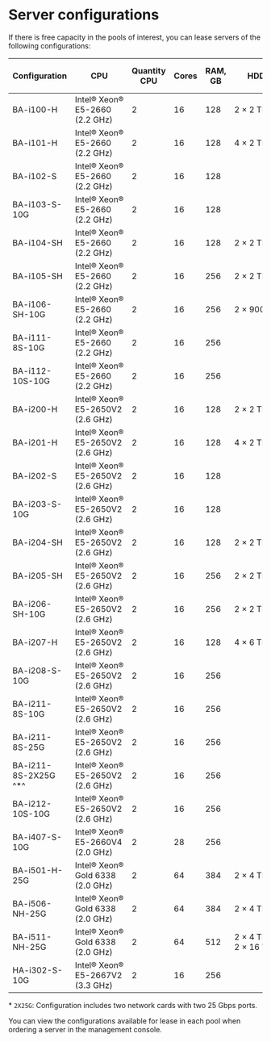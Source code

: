 # Server configurations

If there is free capacity in the pools of interest, you can lease servers of the following configurations:

| Configuration    | CPU                                            | Quantity<br>CPU | Cores | RAM, GB | HDD                       | SSD                        | Private network</br>Gbps | Public network</br>Gbps |
|-----------------|------------------------------------------------|-------------------|------|--------------|---------------------------|----------------------------|----------------------------|----------------------------|
| BA-i100-H       | Intel®&nbsp;Xeon®<br/>E5-2660</br>(2.2 GHz)    | 2                 | 16   | 128          | 2&nbsp;×&nbsp;2&nbsp;TB   |                            | 1                          | 1                          |
| BA-i101-H       | Intel®&nbsp;Xeon®<br/>E5-2660</br>(2.2 GHz)    | 2                 | 16   | 128          | 4&nbsp;×&nbsp;2&nbsp;TB   |                            | 1                          | 1                          |
| BA-i102-S       | Intel®&nbsp;Xeon®<br/>E5-2660</br>(2.2 GHz)    | 2                 | 16   | 128          |                           | 2&nbsp;×&nbsp;900&nbsp;GB  | 1                          | 1                          |
| BA-i103-S-10G   | Intel®&nbsp;Xeon®<br/>E5-2660</br>(2.2 GHz)    | 2                 | 16   | 128          |                           | 2&nbsp;×&nbsp;900&nbsp;GB  | 10                         | 1                          |
| BA-i104-SH      | Intel®&nbsp;Xeon®<br/>E5-2660</br>(2.2 GHz)    | 2                 | 16   | 128          | 2&nbsp;×&nbsp;2&nbsp;TB   | 2&nbsp;×&nbsp;900&nbsp;GB  | 1                          | 1                          |
| BA-i105-SH      | Intel®&nbsp;Xeon®<br/>E5-2660</br>(2.2 GHz)    | 2                 | 16   | 256          | 2&nbsp;×&nbsp;2&nbsp;TB   | 2&nbsp;×&nbsp;900&nbsp;GB  | 1                          | 1                          |
| BA-i106-SH-10G  | Intel®&nbsp;Xeon®<br/>E5-2660</br>(2.2 GHz)    | 2                 | 16   | 256          | 2&nbsp;×&nbsp;900&nbsp;GB | 2&nbsp;×&nbsp;900&nbsp;GB  | 10                         | 1                          |
| BA-i111-8S-10G  | Intel®&nbsp;Xeon®<br/>E5-2660</br>(2.2 GHz)    | 2                 | 16   | 256          |                           | 8&nbsp;×&nbsp;1,9&nbsp;TB  | 10                         | 10                         |
| BA-i112-10S-10G | Intel®&nbsp;Xeon®<br/>E5-2660</br>(2.2 GHz)    | 2                 | 16   | 256          |                           | 10&nbsp;×&nbsp;1.9&nbsp;TB | 10                         | 10                         |
| BA-i200-H       | Intel®&nbsp;Xeon®<br/>E5-2650V2</br>(2.6 GHz)  | 2                 | 16   | 128          | 2&nbsp;×&nbsp;2&nbsp;TB   |                            | 1                          | 1                          |
| BA-i201-H       | Intel®&nbsp;Xeon®<br/>E5-2650V2</br>(2.6 GHz)  | 2                 | 16   | 128          | 4&nbsp;×&nbsp;2&nbsp;TB   |                            | 1                          | 1                          |
| BA-i202-S       | Intel®&nbsp;Xeon®<br/>E5-2650V2</br>(2.6 GHz)  | 2                 | 16   | 128          |                           | 2&nbsp;×&nbsp;900&nbsp;GB  | 1                          | 1                          |
| BA-i203-S-10G   | Intel®&nbsp;Xeon®<br/>E5-2650V2</br>(2.6 GHz)  | 2                 | 16   | 128          |                           | 2&nbsp;×&nbsp;900&nbsp;GB  | 10                         | 1                          |
| BA-i204-SH      | Intel®&nbsp;Xeon®<br/>E5-2650V2</br>(2.6 GHz)  | 2                 | 16   | 128          | 2&nbsp;×&nbsp;2&nbsp;TB   | 2&nbsp;×&nbsp;900&nbsp;GB  | 1                          | 1                          |
| BA-i205-SH      | Intel®&nbsp;Xeon®<br/>E5-2650V2</br>(2.6 GHz)  | 2                 | 16   | 256          | 2&nbsp;×&nbsp;2&nbsp;TB  | 2&nbsp;×&nbsp;900&nbsp;GB  | 1                          | 1                          |
| BA-i206-SH-10G  | Intel®&nbsp;Xeon®<br/>E5-2650V2</br>(2.6 GHz)  | 2                 | 16   | 256          | 2&nbsp;×&nbsp;2&nbsp;TB  | 2&nbsp;×&nbsp;900&nbsp;GB  | 10                         | 1                          |
| BA-i207-H       | Intel®&nbsp;Xeon®<br/>E5-2650V2</br>(2.6 GHz)  | 2                 | 16   | 128          | 4&nbsp;×&nbsp;6&nbsp;TB   |                            | 1                          | 1                          |
| BA-i208-S-10G   | Intel®&nbsp;Xeon®<br/>E5-2650V2</br>(2.6 GHz)  | 2                 | 16   | 256          |                           | 4&nbsp;×&nbsp;3,8&nbsp;TB  | 10                         | 10                         |
| BA-i211-8S-10G  | Intel®&nbsp;Xeon®<br/>E5-2650V2</br>(2.6 GHz)  | 2                 | 16   | 256          |                           | 8&nbsp;×&nbsp;1,9&nbsp;TB  | 10                         | 10                         |
| BA-i211-8S-25G   | Intel®&nbsp;Xeon®<br/>E5-2650V2</br>(2.6 GHz) | 2                 | 16   | 256          |                           | 8&nbsp;×&nbsp;1,9&nbsp;TB  | 25                         | 25                         |
| BA-i211-8S-2X25G ^*^ | Intel®&nbsp;Xeon®<br/>E5-2650V2</br>(2.6 GHz) | 2                 | 16   | 256          |                           | 8&nbsp;×&nbsp;1,9&nbsp;TB  | 25                         | 25                         |
| BA-i212-10S-10G | Intel®&nbsp;Xeon®<br/>E5-2650V2</br>(2.6 GHz)  | 2                 | 16   | 256          |                           | 10&nbsp;×&nbsp;1.9&nbsp;TB | 10                         | 10                         |
| BA-i407-S-10G   | Intel®&nbsp;Xeon®<br/>E5-2660V4</br>(2.0 GHz)  | 2                 | 28   | 256          |                           | 4&nbsp;×&nbsp;3,8&nbsp;TB  | 10                         | 10                         |
| BA-i501-H-25G   | Intel®&nbsp;Xeon®<br/>Gold 6338</br>(2.0 GHz)  | 2                 | 64   | 384          | 2&nbsp;×&nbsp;4&nbsp;TB   |                            | 25                         | 25                         |
| BA-i506-NH-25G  | Intel®&nbsp;Xeon®<br/>Gold 6338</br>(2.0 GHz)  | 2                 | 64   | 384          | 2&nbsp;×&nbsp;4&nbsp;TB   | 2&nbsp;×&nbsp;3,2&nbsp;TB  | 25                         | 25                         |
| BA-i511-NH-25G  | Intel®&nbsp;Xeon®<br/>Gold 6338</br>(2.0 GHz)  | 2                 | 64   | 512          | 2&nbsp;×&nbsp;4&nbsp;TB + 2&nbsp;×&nbsp;16&nbsp;TB | 6&nbsp;×&nbsp;3,2&nbsp;TB | 25 | 25                         |
| HA-i302-S-10G   | Intel®&nbsp;Xeon®<br/>E5-2667V2</br>(3.3 GHz)  | 2                 | 16   | 256          |                           | 4&nbsp;×&nbsp;3,8&nbsp;TB  | 10                         | 10                         |

\* `2X25G`: Configuration includes two network cards with two 25 Gbps ports.

You can view the configurations available for lease in each pool when ordering a server in the management console.